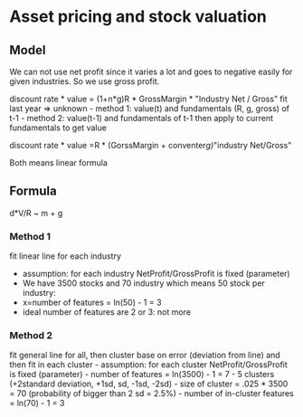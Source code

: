 # Asset pricing and stock valuation

## Model
We can not use net profit since it varies a lot and goes to negative easily for given industries. So we use gross profit.

discount rate * value = (1+n*g)R * GrossMargin * "Industry Net / Gross"
    fit last year => unknown
    - method 1: value(t)  and fundamentals (R, g, gross) of t-1
    - method 2: value(t-1) and fundamentals of t-1
    then apply to current fundamentals to get value

discount rate * value =R * (GorssMargin + conventer*g)*"industry Net/Gross"

Both means linear formula
## Formula
d*V/R ~ m + g 

### Method 1
fit linear line for each industry
- assumption: for each industry NetProfit/GrossProfit is fixed (parameter) 
- We have 3500 stocks and 70 industry which means 50 stock per industry:
- x=number of features = ln(50) - 1 = 3
- ideal number of features are 2 or 3: not more

### Method 2
fit general line for all, then cluster base on error (deviation from line) and then fit in each cluster 
    - assumption: for each cluster NetProfit/GrossProfit is fixed (parameter) 
    - number of features = ln(3500) - 1 = 7
    - 5 clusters (+2standard deviation, +1sd, sd, -1sd, -2sd)
    - size of cluster = .025 * 3500 = 70 (probability of bigger than 2 sd = 2.5%)
    - number of in-cluster features = ln(70) - 1 = 3

### 


